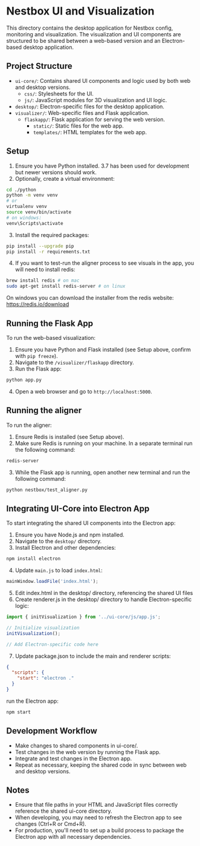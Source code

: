 # Nestbox UI and Visualization

This directory contains the desktop application for Nestbox config, monitoring and visualization. The visualization and UI components are structured to be shared between a web-based version and an Electron-based desktop application.

## Project Structure

- `ui-core/`: Contains shared UI components and logic used by both web and desktop versions.
  - `css/`: Stylesheets for the UI.
  - `js/`: JavaScript modules for 3D visualization and UI logic.
- `desktop/`: Electron-specific files for the desktop application.
- `visualizer/`: Web-specific files and Flask application.
  - `flaskapp/`: Flask application for serving the web version.
    - `static/`: Static files for the web app.
    - `templates/`: HTML templates for the web app.

## Setup

1. Ensure you have Python installed. 3.7 has been used for development but newer versions should work.
2. Optionally, create a virtual environment:
```bash
cd ./python
python -m venv venv
# or
virtualenv venv
source venv/bin/activate
# on windows:
venv\Scripts\activate
```
3. Install the required packages:
```bash
pip install --upgrade pip
pip install -r requirements.txt
```
4. If you want to test-run the aligner process to see visuals in the app, you will need to install redis:
```bash
brew install redis # on mac
sudo apt-get install redis-server # on linux
```
On windows you can download the installer from the redis website: https://redis.io/download

## Running the Flask App

To run the web-based visualization:

1. Ensure you have Python and Flask installed (see Setup above, confirm with `pip freeze`).
2. Navigate to the `/visualizer/flaskapp` directory.
3. Run the Flask app:
```bash
python app.py
```
4. Open a web browser and go to `http://localhost:5000`.

## Running the aligner

To run the aligner:

1. Ensure Redis is installed (see Setup above).
2. Make sure Redis is running on your machine. In a separate terminal run the following command:
```bash
redis-server
```
3. While the Flask app is running, open another new terminal and run the following command:
```bash
python nestbox/test_aligner.py
```

## Integrating UI-Core into Electron App

To start integrating the shared UI components into the Electron app:

1. Ensure you have Node.js and npm installed.
2. Navigate to the `desktop/` directory.
3. Install Electron and other dependencies:
```bash
npm install electron
```
4. Update `main.js` to load `index.html`:
```javascript
mainWindow.loadFile('index.html');
```
5. Edit index.html in the desktop/ directory, referencing the shared UI files
6. Create renderer.js in the desktop/ directory to handle Electron-specific logic:
```javascript
import { initVisualization } from '../ui-core/js/app.js';

// Initialize visualization
initVisualization();

// Add Electron-specific code here
```
7. Update package.json to include the main and renderer scripts:
```json
{
  "scripts": {
    "start": "electron ."
  }
}
```
run the Electron app:
```bash
npm start
```

## Development Workflow

- Make changes to shared components in ui-core/.
- Test changes in the web version by running the Flask app.
- Integrate and test changes in the Electron app.
- Repeat as necessary, keeping the shared code in sync between web and desktop versions.

## Notes

- Ensure that file paths in your HTML and JavaScript files correctly reference the shared ui-core directory.
- When developing, you may need to refresh the Electron app to see changes (Ctrl+R or Cmd+R).
- For production, you'll need to set up a build process to package the Electron app with all necessary dependencies.
